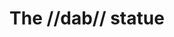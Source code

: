 ---
pid: llp355
title: The //dab// statue
location_transcription: West Philadelphia
coordinates: "[-75.198120125557, 39.955688178543]"
zipcode: '19131'
gen_neighborhood: West Philadelphia
neighborhood: Wynnefield
outside_phl: 
age: '11'
age_range: 6-13
instagram: 
image_file_name: llp_355.jpg
proposal_transcription: dab
topic: Pop Culture,Youth
topic_summary: 0, 0
type: Sculpture Statue
keywords_other: dab, migos, football, atlanta
credit: Craig Hi
image_labels: 
twitter: 
facebook: 
permalink: "/monuments/llp355/"
layout: item-page
---